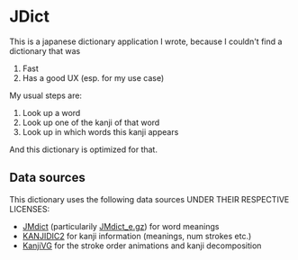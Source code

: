 # JDict

This is a japanese dictionary application I wrote, because I couldn't find a dictionary that was
1. Fast
2. Has a good UX (esp. for my use case)

My usual steps are:
1. Look up a word
2. Look up one of the kanji of that word
3. Look up in which words this kanji appears

And this dictionary is optimized for that.

## Data sources
This dictionary uses the following data sources UNDER THEIR RESPECTIVE LICENSES:
- [JMdict](http://www.edrdg.org/wiki/index.php/JMdict-EDICT_Dictionary_Project) (particularily [JMdict_e.gz](http://ftp.edrdg.org/pub/Nihongo/JMdict_e.gz)) for word meanings
- [KANJIDIC2](http://www.edrdg.org/wiki/index.php/KANJIDIC_Project) for kanji information (meanings, num strokes etc.)
- [KanjiVG](https://kanjivg.tagaini.net/) for the stroke order animations and kanji decomposition
